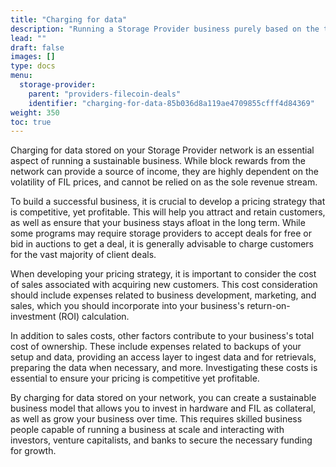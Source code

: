 ```yaml
---
title: "Charging for data"
description: "Running a Storage Provider business purely based on the tokenomics of the network (block rewards) is extremely dependent on the volatility of the price of the token (FIL)."
lead: ""
draft: false
images: []
type: docs
menu:
  storage-provider:
    parent: "providers-filecoin-deals"
    identifier: "charging-for-data-85b036d8a119ae4709855cfff4d84369"
weight: 350
toc: true
---
```


Charging for data stored on your Storage Provider network is an essential aspect of running a sustainable business. While block rewards from the network can provide a source of income, they are highly dependent on the volatility of FIL prices, and cannot be relied on as the sole revenue stream.

To build a successful business, it is crucial to develop a pricing strategy that is competitive, yet profitable. This will help you attract and retain customers, as well as ensure that your business stays afloat in the long term. While some programs may require storage providers to accept deals for free or bid in auctions to get a deal, it is generally advisable to charge customers for the vast majority of client deals.

When developing your pricing strategy, it is important to consider the cost of sales associated with acquiring new customers. This cost consideration should include expenses related to business development, marketing, and sales, which you should incorporate into your business's return-on-investment (ROI) calculation.

In addition to sales costs, other factors contribute to your business's total cost of ownership. These include expenses related to backups of your setup and data, providing an access layer to ingest data and for retrievals, preparing the data when necessary, and more. Investigating these costs is essential to ensure your pricing is competitive yet profitable.

By charging for data stored on your network, you can create a sustainable business model that allows you to invest in hardware and FIL as collateral, as well as grow your business over time. This requires skilled business people capable of running a business at scale and interacting with investors, venture capitalists, and banks to secure the necessary funding for growth.
